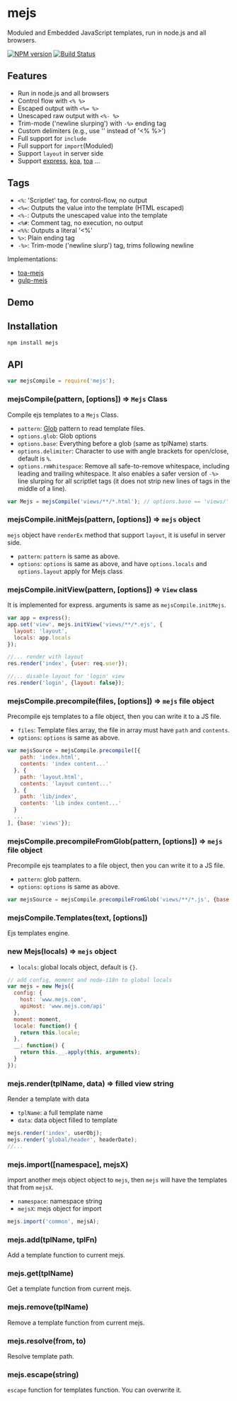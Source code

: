 mejs
====
Moduled and Embedded JavaScript templates, run in node.js and all browsers.

[![NPM version][npm-image]][npm-url]
[![Build Status][travis-image]][travis-url]

## Features

- Run in node.js and all browsers
- Control flow with `<% %>`
- Escaped output with `<%= %>`
- Unescaped raw output with `<%- %>`
- Trim-mode ('newline slurping') with `-%>` ending tag
- Custom delimiters (e.g., use '<? ?>' instead of '<% %>')
- Full support for `include`
- Full support for `import`(Moduled)
- Support `layout` in server side
- Support [express](https://github.com/strongloop/express), [koa](https://github.com/koajs/koa), [toa](https://github.com/toajs/toa) ...

## Tags

- `<%`: 'Scriptlet' tag, for control-flow, no output
- `<%=`: Outputs the value into the template (HTML escaped)
- `<%-`: Outputs the unescaped value into the template
- `<%#`: Comment tag, no execution, no output
- `<%%`: Outputs a literal '<%'
- `%>`:  Plain ending tag
- `-%>`: Trim-mode ('newline slurp') tag, trims following newline

Implementations:

- [toa-mejs](https://github.com/toajs/toa-mejs)
- [gulp-mejs](https://github.com/teambition/gulp-mejs)

## Demo


## Installation

```bash
npm install mejs
```

## API

```js
var mejsCompile = require('mejs');
```

### mejsCompile(pattern, [options]) => `Mejs` Class

Compile ejs templates to a `Mejs` Class.

- `pattern`: [Glob](https://github.com/isaacs/node-glob) pattern to read template files.
- `options.glob`: Glob options
- `options.base`: Everything before a glob (same as tplName) starts.
- `options.delimiter`: Character to use with angle brackets for open/close, default is `%`.
- `options.rmWhitespace`: Remove all safe-to-remove whitespace, including leading and trailing whitespace. It also enables a safer version of `-%>` line slurping for all scriptlet tags (it does not strip new lines of tags in the middle of a line).

```js
var Mejs = mejsCompile('views/**/*.html'); // options.base == 'views/'
```

### mejsCompile.initMejs(pattern, [options]) => `mejs` object

`mejs` object have `renderEx` method that support `layout`, it is useful in server side.

- `pattern`: `pattern` is same as above.
- `options`: `options` is same as above, and have `options.locals` and `options.layout` apply for Mejs class

### mejsCompile.initView(pattern, [options]) => `View` class

It is implemented for express. arguments is same as `mejsCompile.initMejs`.

```js
var app = express();
app.set('view', mejs.initView('views/**/*.ejs', {
  layout: 'layout',
  locals: app.locals
});

//... render with layout
res.render('index', {user: req.user});

//... disable layout for 'login' view
res.render('login', {layout: false});
```

### mejsCompile.precompile(files, [options]) => `mejs` file object
Precompile ejs templates to a file object, then you can write it to a JS file.

- `files`: Template files array, the file in array must have `path` and `contents`.
- `options`: `options` is same as above.

```js
var mejsSource = mejsCompile.precompile([{
    path: 'index.html',
    contents: 'index content...'
  }, {
    path: 'layout.html',
    contents: 'layout content...'
  }, {
    path: 'lib/index',
    contents: 'lib index content...'
  }
  ...
], {base: 'views'});
```

### mejsCompile.precompileFromGlob(pattern, [options]) => `mejs` file object
Precompile ejs teamplates to a file object, then you can write it to a JS file.

- `pattern`: glob pattern.
- `options`: `options` is same as above.

```js
var mejsSource = mejsCompile.precompileFromGlob('views/**/*.js', {base: 'views'});
```

### mejsCompile.Templates(text, [options])
Ejs templates engine.

### new Mejs(locals) => `mejs` object

- `locals`: global locals object, default is `{}`.

```js
// add config, moment and node-i18n to global locals
var mejs = new Mejs({
  config: {
    host: 'www.mejs.com',
    apiHost: 'www.mejs.com/api'
  },
  moment: moment,
  locale: function() {
    return this.locale;
  },
  __: function() {
    return this.__.apply(this, arguments);
  }
});
```

### mejs.render(tplName, data) => filled view string
Render a template with data

- `tplName`: a full template name
- `data`: data object filled to template

```js
mejs.render('index', userObj);
mejs.render('global/header', headerDate);
//...
```

### mejs.import([namespace], mejsX)
import another mejs object object to `mejs`, then `mejs` will have the templates that from `mejsX`.

- `namespace`: namespace string
- `mejsX`: mejs object for import

```js
mejs.import('common', mejsA);
```

### mejs.add(tplName, tplFn)
Add a template function to current mejs.

### mejs.get(tplName)
Get a template function from current mejs.

### mejs.remove(tplName)
Remove a template function from current mejs.

### mejs.resolve(from, to)
Resolve template path.

### mejs.escape(string)
`escape` function for templates function. You can overwrite it.

[npm-url]: https://npmjs.org/package/mejs
[npm-image]: http://img.shields.io/npm/v/mejs.svg

[travis-url]: https://travis-ci.org/teambition/mejs
[travis-image]: http://img.shields.io/travis/teambition/mejs.svg
